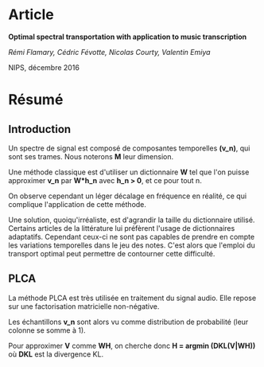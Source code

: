 # Article

**Optimal spectral transportation with application to music transcription**

*Rémi Flamary, Cédric Févotte, Nicolas Courty, Valentin Emiya*

NIPS, décembre 2016

# Résumé

## Introduction

Un spectre de signal est composé de composantes temporelles **(v_n)**, qui sont ses trames. Nous noterons **M** leur dimension.

Une méthode classique est d'utiliser un dictionnaire **W** tel que l'on puisse approximer **v_n** par **W\*h_n** avec **h_n > 0**, et ce pour tout n.

On observe cependant un léger décalage en fréquence en réalité, ce qui complique l'application de cette méthode.

Une solution, quoiqu'irréaliste, est d'agrandir la taille du dictionnaire utilisé. Certains articles de la littérature lui préfèrent l'usage de dictionnaires adaptatifs. Cependant ceux-ci ne sont pas capables de prendre en compte les variations temporelles dans le jeu des notes. C'est alors que l'emploi du transport optimal peut permettre de contourner cette difficulté.

## PLCA

La méthode PLCA est très utilisée en traitement du signal audio. Elle repose sur une factorisation matricielle non-négative.

Les échantillons **v_n** sont alors vu comme distribution de probabilité (leur colonne se somme à 1).

Pour approximer **V** comme **WH**, on cherche donc **H = argmin (DKL(V|WH))** où **DKL** est la divergence KL.
